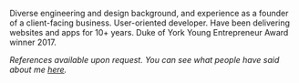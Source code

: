 Diverse engineering and design background, and experience as a founder of a client-facing business. User-oriented developer. Have been delivering websites and apps for 10+ years. Duke of York Young Entrepreneur Award winner 2017.

_References available upon request. You can see what people have said about me [here](https://github.com/mcclowes/mcclowes/blob/master/recommendations.md)._